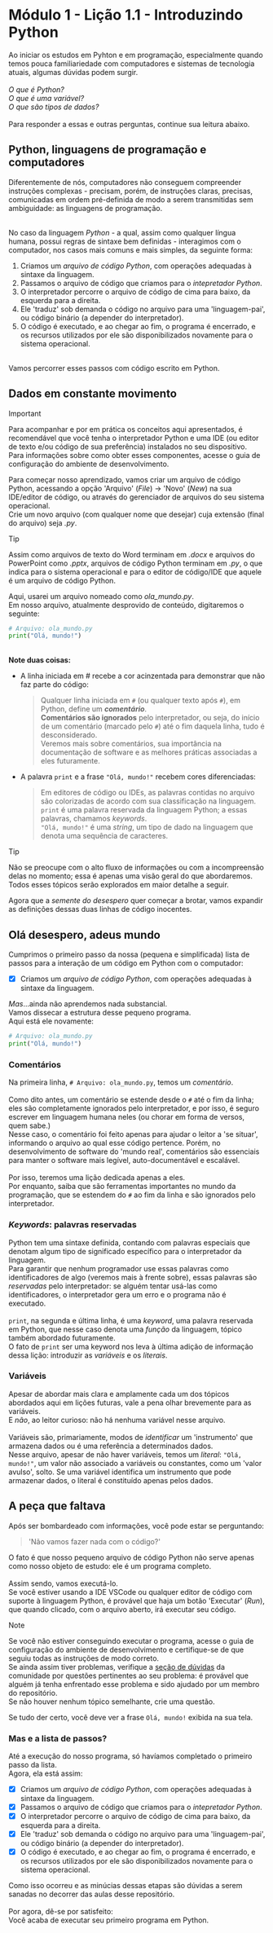 # Módulo 1 - Lição 1.1 - Introduzindo Python
Ao iniciar os estudos em Pyhton e em programação, especialmente quando temos pouca familiariedade com computadores e sistemas de tecnologia atuais,
algumas dúvidas podem surgir.<br><br>
_O que é Python?_<br>
_O que é uma variável?_<br>
_O que são tipos de dados?_<br>
<br> Para responder a essas e outras perguntas, continue sua leitura abaixo.

## Python, linguagens de programação e computadores
Diferentemente de nós, computadores não conseguem compreender instruções complexas - precisam, porém, de instruções claras, precisas, comunicadas em 
ordem pré-definida de modo a serem transmitidas sem ambiguidade: as linguagens de programação.<br>

<br>No caso da linguagem _Python_ - a qual, assim como qualquer língua humana, possui regras de sintaxe bem definidas - interagimos com o computador,
nos casos mais comuns e mais simples, da seguinte forma:<br>

1. Criamos um _arquivo de código Python_, com operações adequadas à sintaxe da linguagem.
2. Passamos o arquivo de código que criamos para o _intepretador Python_.
3. O interpretador percorre o arquivo de código de cima para baixo, da esquerda para a direita.
4. Ele 'traduz' sob demanda o código no arquivo para uma 'linguagem-pai', ou código binário (a depender do interpretador).
5. O código é executado, e ao chegar ao fim, o programa é encerrado, e os recursos utilizados por ele são disponibilizados novamente para o sistema
   operacional.<br>

<br>Vamos percorrer esses passos com código escrito em Python.

## Dados em constante movimento
> [!IMPORTANT]
> Para acompanhar e por em prática os conceitos aqui apresentados, é recomendável que você tenha o interpretador Python e uma IDE (ou editor de texto
> e/ou código de sua preferência) instalados no seu dispositivo.<br>
> Para informações sobre como obter esses componentes, acesse o guia de configuração do ambiente de desenvolvimento.

Para começar nosso aprendizado, vamos criar um arquivo de código Python, acessando a opção 'Arquivo' (_File_) -> 'Novo' (_New_) na sua IDE/editor de
código, ou através do gerenciador de arquivos do seu sistema operacional.<br>
Crie um novo arquivo (com qualquer nome que desejar) cuja extensão (final do arquivo) seja _.py_.
> [!TIP]
> Assim como arquivos de texto do Word terminam em _.docx_ e arquivos do PowerPoint como _.pptx_, arquivos de código Python terminam em _.py_, o que
> indica para o sistema operacional e para o editor de código/IDE que aquele é um arquivo de código Python.

Aqui, usarei um arquivo nomeado como _ola_mundo.py_.<br>
Em nosso arquivo, atualmente desprovido de conteúdo, digitaremos o seguinte:<br>
```python
# Arquivo: ola_mundo.py
print("Olá, mundo!")
```
<br>**Note duas coisas:**
* A linha iniciada em # recebe a cor acinzentada para demonstrar que não faz parte do código:
  > Qualquer linha iniciada em `#` (ou qualquer texto após `#`), em Python, define um _**comentário**_.<br>
  > **Comentários são ignorados** pelo interpretador, ou seja, do início de um comentário (marcado pelo `#`) até o fim daquela linha, tudo é desconsiderado.<br>
  > Veremos mais sobre comentários, sua importância na documentação de software e as melhores práticas associadas a eles futuramente.
* A palavra `print` e a frase `"Olá, mundo!"` recebem cores diferenciadas:
  > Em editores de código ou IDEs, as palavras contidas no arquivo são colorizadas de acordo com sua classificação na linguagem.<br>
  > `print` é uma palavra reservada da linguagem Python; a essas palavras, chamamos _keywords_.<br>
  > `"Olá, mundo!"` é uma _string_, um tipo de dado na linguagem que denota uma sequência de caracteres.

> [!TIP]
> Não se preocupe com o alto fluxo de informações ou com a incompreensão delas no momento; essa é apenas uma visão geral do que abordaremos.<br>
> Todos esses tópicos serão explorados em maior detalhe a seguir.

Agora que a _semente do desespero_ quer começar a brotar, vamos expandir as definições dessas duas linhas de código inocentes.

## Olá desespero, adeus mundo
Cumprimos o primeiro passo da nossa (pequena e simplificada) lista de passos para a interação de um código em Python com o computador:
- [x] Criamos um _arquivo de código Python_, com operações adequadas à sintaxe da linguagem.

_Mas_...ainda não aprendemos nada substancial.<br>
Vamos dissecar a estrutura desse pequeno programa.<br>
Aqui está ele novamente:
```python
# Arquivo: ola_mundo.py
print("Olá, mundo!")
```
### Comentários
Na primeira linha, `# Arquivo: ola_mundo.py`, temos um _comentário_.<br><br>
Como dito antes, um comentário se estende desde o `#` até o fim da linha; eles são completamente ignorados pelo interpretador, e por isso, é seguro escrever
em linguagem humana neles (ou chorar em forma de versos, quem sabe.)<br>
Nesse caso, o comentário foi feito apenas para ajudar o leitor a 'se situar', informando o arquivo ao qual esse código pertence. Porém, no desenvolvimento de
software do 'mundo real', comentários são essenciais para manter o software mais legível, auto-documentável e escalável.<br><br>
Por isso, teremos uma lição dedicada apenas a eles.<br>
Por enquanto, saiba que são ferramentas importantes no mundo da programação, que se estendem do `#` ao fim
da linha e são ignorados pelo interpretador.

### _Keywords_: palavras reservadas
Python tem uma sintaxe definida, contando com palavras especiais que denotam algum tipo de significado específico para o interpretador da linguagem.<br>
Para garantir que nenhum programador use essas palavras como identificadores de algo (veremos mais à frente sobre), essas palavras são _reservadas_
pelo interpretador: se alguém tentar usá-las como identificadores, o interpretador gera um erro e o programa não é executado.<br><br>
`print`, na segunda e última linha, é uma _keyword_, uma palavra reservada em Python, que nesse caso denota uma _função_ da linguagem, tópico também
abordado futuramente.<br>
O fato de `print` ser uma keyword nos leva à última adição de informação dessa lição: introduzir as _variáveis_ e os _literais_.

### Variáveis
Apesar de abordar mais clara e amplamente cada um dos tópicos abordados aqui em lições futuras, vale a pena olhar brevemente para as variáveis.<br>
E _não_, ao leitor curioso: não há nenhuma variável nesse arquivo.<br><br>
Variáveis são, primariamente, modos de _identificar_ um 'instrumento' que armazena dados ou é uma referência a determinados dados.<br>
Nesse arquivo, apesar de não haver variáveis, temos um _literal_: `"Olá, mundo!"`, um valor não associado a variáveis ou constantes, como um 'valor
avulso', solto. Se uma variável identifica um instrumento que pode armazenar dados, o literal é constituído apenas pelos dados.

## A peça que faltava
Após ser bombardeado com informações, você pode estar se perguntando:
> 'Não vamos fazer nada com o código?'

O fato é que nosso pequeno arquivo de código Python não serve apenas como nosso objeto de estudo: ele é um programa completo.<br><br>
Assim sendo, vamos executá-lo.<br>
Se você estiver usando a IDE VSCode ou qualquer editor de código com suporte à linguagem Python, é provável que haja um botão 'Executar' (_Run_),
que quando clicado, com o arquivo aberto, irá executar seu código.
> [!NOTE]
> Se você não estiver conseguindo executar o programa, acesse o guia de configuração do ambiente de desenvolvimento e certifique-se de que seguiu
> todas as instruções de modo correto.<br>
> Se ainda assim tiver problemas, verifique a [seção de dúvidas](https://github.com/Neblinus/BioPython/discussions/categories/q-a-perguntas-e-respostas)
> da comunidade por questões pertinentes ao seu problema: é provável que alguém já tenha enfrentado esse problema e sido ajudado por um membro do repositório.
> <br>Se não houver nenhum tópico semelhante, crie uma questão.

Se tudo der certo, você deve ver a frase `Olá, mundo!` exibida na sua tela.<br>

### Mas e a lista de passos?
Até a execução do nosso programa, só havíamos completado o primeiro passo da lista.<br>
Agora, ela está assim:
- [x] Criamos um _arquivo de código Python_, com operações adequadas à sintaxe da linguagem.
- [x] Passamos o arquivo de código que criamos para o _intepretador Python_.
- [x] O interpretador percorre o arquivo de código de cima para baixo, da esquerda para a direita.
- [x] Ele 'traduz' sob demanda o código no arquivo para uma 'linguagem-pai', ou código binário (a depender do interpretador).
- [x] O código é executado, e ao chegar ao fim, o programa é encerrado, e os recursos utilizados por ele são disponibilizados novamente para o sistema
   operacional.

Como isso ocorreu e as minúcias dessas etapas são dúvidas a serem sanadas no decorrer das aulas desse repositório.<br><br>
Por agora, dê-se por satisfeito:<br>
Você acaba de executar seu primeiro programa em Python.
